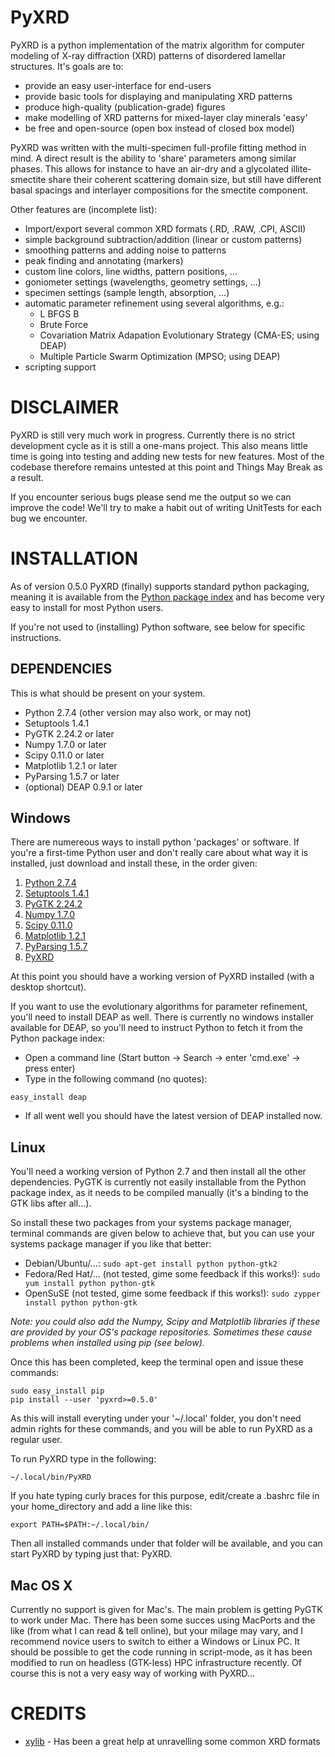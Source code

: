 PyXRD
=====

PyXRD is a python implementation of the matrix algorithm for computer modeling
of X-ray diffraction (XRD) patterns of disordered lamellar structures.
It's goals are to:

 - provide an easy user-interface for end-users
 - provide basic tools for displaying and manipulating XRD patterns
 - produce high-quality (publication-grade) figures
 - make modelling of XRD patterns for mixed-layer clay minerals 'easy'
 - be free and open-source (open box instead of closed box model)
 
PyXRD was written with the multi-specimen full-profile fitting method in mind. 
A direct result is the ability to 'share' parameters among similar phases.
This allows for instance to have an air-dry and a glycolated illite-smectite 
share their coherent scattering domain size, but still have different basal 
spacings and interlayer compositions for the smectite component. 

Other features are (incomplete list):

 - Import/export several common XRD formats (.RD, .RAW, .CPI, ASCII)
 - simple background subtraction/addition (linear or custom patterns)
 - smoothing patterns and adding noise to patterns
 - peak finding and annotating (markers)
 - custom line colors, line widths, pattern positions, ...
 - goniometer settings (wavelengths, geometry settings, ...)
 - specimen settings (sample length, absorption, ...)
 - automatic parameter refinement using several algorithms, e.g.:
    - L BFGS B
    - Brute Force
    - Covariation Matrix Adapation Evolutionary Strategy (CMA-ES; using DEAP)
    - Multiple Particle Swarm Optimization (MPSO; using DEAP)
 - scripting support

DISCLAIMER
==========
PyXRD is still very much work in progress. Currently there is no strict 
development cycle as it is still a one-mans project. This also means little
time is going into testing and adding new tests for new features. Most of the
codebase therefore remains untested at this point and Things May Break as a 
result.

If you encounter serious bugs please send me the output so we can improve the code!
We'll try to make a habit out of writing UnitTests for each bug we encounter.


INSTALLATION
============

As of version 0.5.0 PyXRD (finally) supports standard python packaging, meaning 
it is available from the [Python package index](https://pypi.python.org/pypi)
and has become very easy to install for most Python users.

If you're not used to (installing) Python software, see below for specific instructions.

DEPENDENCIES
------------

This is what should be present on your system.

 * Python 2.7.4 (other version may also work, or may not)
 * Setuptools 1.4.1
 * PyGTK 2.24.2 or later
 * Numpy 1.7.0 or later
 * Scipy 0.11.0 or later
 * Matplotlib 1.2.1 or later
 * PyParsing 1.5.7 or later
 * (optional) DEAP 0.9.1 or later

Windows
-------

There are numereous ways to install python 'packages' or software. If you're a 
first-time Python user and don't really care about what way it is installed,
just download and install these, in the order given:

 1. [Python 2.7.4](http://www.python.org/ftp/python/2.7.4/python-2.7.4.msi)
 2. [Setuptools 1.4.1](http://www.lfd.uci.edu/~gohlke/pythonlibs/v92jt8xn/setuptools-1.4.1.win32-py2.7.exe)
 3. [PyGTK 2.24.2](http://ftp.gnome.org/pub/GNOME/binaries/win32/pygtk/2.24/pygtk-all-in-one-2.24.2.win32-py2.7.msi)
 4. [Numpy 1.7.0](http://sourceforge.net/projects/numpy/files/NumPy/1.7.0/numpy-1.7.0-win32-superpack-python2.7.exe/download)
 5. [Scipy 0.11.0](http://sourceforge.net/projects/scipy/files/scipy/0.11.0/scipy-0.11.0-win32-superpack-python2.7.exe/download)
 6. [Matplotlib 1.2.1](https://downloads.sourceforge.net/project/matplotlib/matplotlib/matplotlib-1.2.1/matplotlib-1.2.1.win32-py2.7.exe)
 7. [PyParsing 1.5.7](http://sourceforge.net/projects/pyparsing/files/pyparsing/pyparsing-1.5.7/pyparsing-1.5.7.win32-py2.7.exe/download)
 8. [PyXRD](https://github.com/mathijs-dumon/PyXRD/releases)

At this point you should have a working version of PyXRD installed (with a desktop shortcut).

If you want to use the evolutionary algorithms for parameter refinement, you'll
need to install DEAP as well. There is currently no windows installer available
for DEAP, so you'll need to instruct Python to fetch it from the Python package index:

 * Open a command line (Start button -> Search -> enter 'cmd.exe' -> press enter)
 * Type in the following command (no quotes): 
```
easy_install deap
```
 * If all went well you should have the latest version of DEAP installed now.
 
Linux
-----

You'll need a working version of Python 2.7 and then install all the other 
dependencies. PyGTK is currently not easily installable from the Python package 
index, as it needs to be compiled manually (it's a binding to the GTK libs after all...).

So install these two packages from your systems package manager, terminal commands
are given below to achieve that, but you can use your systems package manager
if you like that better:

 * Debian/Ubuntu/...:
   ```sudo apt-get install python python-gtk2```
 * Fedora/Red Hat/... (not tested, gime some feedback if this works!):
    ```sudo yum install python python-gtk```
 * OpenSuSE (not tested, gime some feedback if this works!):
    ```sudo zypper install python python-gtk```

*Note: you could also add the Numpy, Scipy and Matplotlib libraries if these are
provided by your OS's package repositories. Sometimes these cause problems when
installed using pip (see below).*

Once this has been completed, keep the terminal open and issue these commands:

```
sudo easy_install pip
pip install --user 'pyxrd>=0.5.0'
```

As this will install everyting under your '~/.local' folder, you don't need admin
rights for these commands, and you will be able to run PyXRD as a regular user.

To run PyXRD type in the following:

```
~/.local/bin/PyXRD
```

If you hate typing curly braces for this purpose, edit/create a .bashrc file in
your home_directory and add a line like this:
```
export PATH=$PATH:~/.local/bin/
```

Then all installed commands under that folder will be available, and you can start
PyXRD by typing just that: PyXRD.

Mac OS X
--------

Currently no support is given for Mac's. The main problem is getting PyGTK
to work under Mac. There has been some succes using MacPorts and the like (from
what I can read & tell online), but your milage may vary, and I recommend novice
users to switch to either a Windows or Linux PC.
It should be possible to get the code running in script-mode, as it has been
modified to run on headless (GTK-less) HPC infrastructure recently. Of course
this is not a very easy way of working with PyXRD...

CREDITS
=======

- [xylib](http://github.com/wojdyr/xylib/) - Has been a great help at unravelling some common XRD formats 
